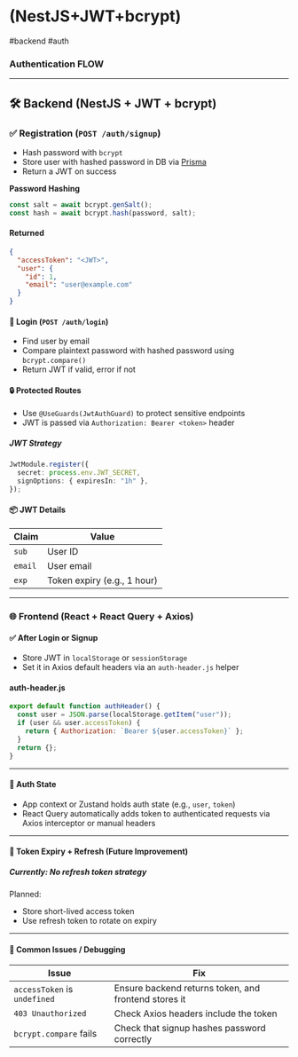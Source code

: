 # (NestJS+JWT+bcrypt)
#backend
#auth



### Authentication FLOW

---

## 🛠️ Backend (NestJS + JWT + bcrypt)
### ✅ Registration (`POST /auth/signup`)

- Hash password with `bcrypt`
- Store user with hashed password in DB via [Prisma](Prisma.md)
- Return a JWT on success

**Password Hashing**

```ts
const salt = await bcrypt.genSalt();
const hash = await bcrypt.hash(password, salt);
```

#### Returned

```json
{
  "accessToken": "<JWT>",
  "user": {
    "id": 1,
    "email": "user@example.com"
  }
}
```

#### 🔑 Login (`POST /auth/login`)

- Find user by email
- Compare plaintext password with hashed password using `bcrypt.compare()`
- Return JWT if valid, error if not

#### 🔒 Protected Routes

- Use `@UseGuards(JwtAuthGuard)` to protect sensitive endpoints
- JWT is passed via `Authorization: Bearer <token>` header

##### JWT Strategy

```ts
JwtModule.register({
  secret: process.env.JWT_SECRET,
  signOptions: { expiresIn: "1h" },
});
```

#### 📦 JWT Details

| Claim   | Value                       |
| ------- | --------------------------- |
| `sub`   | User ID                     |
| `email` | User email                  |
| `exp`   | Token expiry (e.g., 1 hour) |

---

### 🌐 Frontend (React + React Query + Axios)
#### ✅ After Login or Signup
- Store JWT in `localStorage` or `sessionStorage`
- Set it in Axios default headers via an `auth-header.js` helper
#### auth-header.js
```js
export default function authHeader() {
  const user = JSON.parse(localStorage.getItem("user"));
  if (user && user.accessToken) {
    return { Authorization: `Bearer ${user.accessToken}` };
  }
  return {};
}
```
---
#### 🔄 Auth State
- App context or Zustand holds auth state (e.g., `user`, `token`)
- React Query automatically adds token to authenticated requests via Axios interceptor or manual headers
---
#### 🔁 Token Expiry + Refresh (Future Improvement)
##### Currently: No refresh token strategy
Planned:
- Store short-lived access token
- Use refresh token to rotate on expiry
---
#### 🚧 Common Issues / Debugging

| Issue                        | Fix                                                  |
| ---------------------------- | ---------------------------------------------------- |
| `accessToken` is `undefined` | Ensure backend returns token, and frontend stores it |
| `403 Unauthorized`           | Check Axios headers include the token                |
| `bcrypt.compare` fails       | Check that signup hashes password correctly          |
